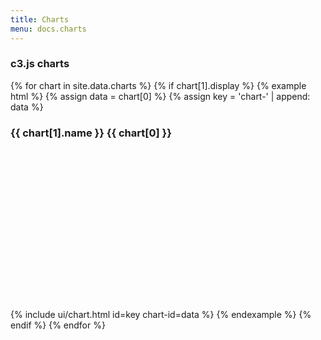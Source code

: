```yaml
---
title: Charts
menu: docs.charts
---
```


### c3.js charts 

{% for chart in site.data.charts %}
{% if chart[1].display %}
{% example html %}
{% assign data = chart[0] %}
{% assign key = 'chart-' | append: data %}
	<div class="card">
		<div class="card-header">
			<h3 class="card-title">{{ chart[1].name }} {{ chart[0] }}</h3>
		</div>
		<div class="card-body">
			<div id="{{ key }}" style="height: 16rem"></div>
		</div>
	</div>
	{% include ui/chart.html id=key chart-id=data %}
{% endexample %}
{% endif %}
{% endfor %}
